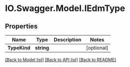 # IO.Swagger.Model.IEdmType
## Properties

Name | Type | Description | Notes
------------ | ------------- | ------------- | -------------
**TypeKind** | **string** |  | [optional] 

[[Back to Model list]](../README.md#documentation-for-models) [[Back to API list]](../README.md#documentation-for-api-endpoints) [[Back to README]](../README.md)

